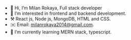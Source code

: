 - 👋 Hi, I’m Milan Rokaya, Full stack developer
- 👀 I’m interested in frontend and backend development.
- ⚒️ React js, Node js, MongoDB, HTML and CSS.
- ✉️ Email: milanrokaya2014@gmail.com.
- 🌱 I’m currently learning MERN stack, typescript.
<!---
milan0827/milan0827 is a ✨ special ✨ repository because its `README.md` (this file) appears on your GitHub profile.
You can click the Preview link to take a look at your changes.
--->
